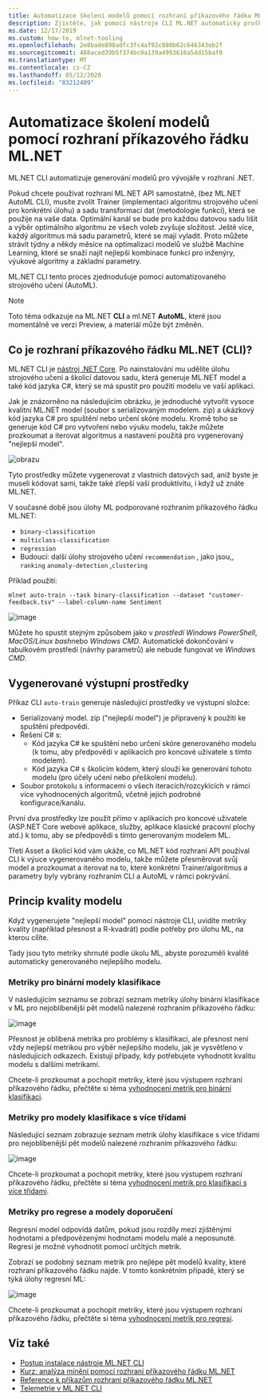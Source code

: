 ```yaml
---
title: Automatizace školení modelů pomocí rozhraní příkazového řádku ML.NET
description: Zjistěte, jak pomocí nástroje CLI ML.NET automaticky proškolit nejlepší model z příkazového řádku.
ms.date: 12/17/2019
ms.custom: how-to, mlnet-tooling
ms.openlocfilehash: 2e8bade898adfc3fc4af92c880b62c646343eb2f
ms.sourcegitcommit: 488aced39b5f374bc0a139a4993616a54d15baf0
ms.translationtype: MT
ms.contentlocale: cs-CZ
ms.lasthandoff: 05/12/2020
ms.locfileid: "83212409"
---
```

# <a name="automate-model-training-with-the-mlnet-cli"></a>Automatizace školení modelů pomocí rozhraní příkazového řádku ML.NET

ML.NET CLI automatizuje generování modelů pro vývojáře v rozhraní .NET.

Pokud chcete používat rozhraní ML.NET API samostatně, (bez ML.NET AutoML CLI), musíte zvolit Trainer (implementaci algoritmu strojového učení pro konkrétní úlohu) a sadu transformací dat (metodologie funkcí), která se použije na vaše data. Optimální kanál se bude pro každou datovou sadu lišit a výběr optimálního algoritmu ze všech voleb zvyšuje složitost. Ještě více, každý algoritmus má sadu parametrů, které se mají vyladit. Proto můžete strávit týdny a někdy měsíce na optimalizaci modelů ve službě Machine Learning, které se snaží najít nejlepší kombinace funkcí pro inženýry, výukové algoritmy a základní parametry.

ML.NET CLI tento proces zjednodušuje pomocí automatizovaného strojového učení (AutoML).

> [!NOTE]
> Toto téma odkazuje na ML.NET **CLI** a ml.NET **AutoML**, které jsou momentálně ve verzi Preview, a materiál může být změněn.

## <a name="what-is-the-mlnet-command-line-interface-cli"></a>Co je rozhraní příkazového řádku ML.NET (CLI)?

ML.NET CLI je [nástroj .NET Core](../core/tools/global-tools.md). Po nainstalování mu udělíte úlohu strojového učení a školicí datovou sadu, která generuje ML.NET model a také kód jazyka C#, který se má spustit pro použití modelu ve vaší aplikaci.

Jak je znázorněno na následujícím obrázku, je jednoduché vytvořit vysoce kvalitní ML.NET model (soubor s serializovaným modelem. zip) a ukázkový kód jazyka C# pro spuštění nebo určení skóre modelu. Kromě toho se generuje kód C# pro vytvoření nebo výuku modelu, takže můžete prozkoumat a iterovat algoritmus a nastavení použitá pro vygenerovaný "nejlepší model".

![obrazu](media/automate-training-with-cli/cli-high-level-process.png "AutoML Engine pracuje v rozhraní příkazového řádku ML.NET")

Tyto prostředky můžete vygenerovat z vlastních datových sad, aniž byste je museli kódovat sami, takže také zlepší vaši produktivitu, i když už znáte ML.NET.

V současné době jsou úlohy ML podporované rozhraním příkazového řádku ML.NET:

- `binary-classification`
- `multiclass-classification`
- `regression`
- Budoucí: další úlohy strojového učení `recommendation` , jako jsou,, `ranking` `anomaly-detection` ,`clustering`

Příklad použití:

```console
mlnet auto-train --task binary-classification --dataset "customer-feedback.tsv" --label-column-name Sentiment
```

![image](media/automate-training-with-cli/cli-model-generation.gif)

Můžete ho spustit stejným způsobem jako v *prostředí Windows PowerShell*, *MacOS/Linux bash*nebo *Windows CMD*. Automatické dokončování v tabulkovém prostředí (návrhy parametrů) ale nebude fungovat ve *Windows CMD*.

## <a name="output-assets-generated"></a>Vygenerované výstupní prostředky

Příkaz CLI `auto-train` generuje následující prostředky ve výstupní složce:

- Serializovaný model. zip ("nejlepší model") je připravený k použití ke spuštění předpovědi.
- Řešení C# s:
  - Kód jazyka C# ke spuštění nebo určení skóre generovaného modelu (k tomu, aby předpovědi v aplikacích pro koncové uživatele s tímto modelem).
  - Kód jazyka C# s školicím kódem, který slouží ke generování tohoto modelu (pro účely učení nebo přeškolení modelu).
- Soubor protokolu s informacemi o všech iteracích/rozcyklcích v rámci více vyhodnocených algoritmů, včetně jejich podrobné konfigurace/kanálu.

První dva prostředky lze použít přímo v aplikacích pro koncové uživatele (ASP.NET Core webové aplikace, služby, aplikace klasické pracovní plochy atd.) k tomu, aby se předpovědi s tímto generovaným modelem ML.

Třetí Asset a školicí kód vám ukáže, co ML.NET kód rozhraní API používal CLI k výuce vygenerovaného modelu, takže můžete přesměrovat svůj model a prozkoumat a iterovat na to, které konkrétní Trainer/algoritmus a parametry byly vybrány rozhraním CLI a AutoML v rámci pokrývání.

## <a name="understanding-the-quality-of-the-model"></a>Princip kvality modelu

Když vygenerujete "nejlepší model" pomocí nástroje CLI, uvidíte metriky kvality (například přesnost a R-kvadrát) podle potřeby pro úlohu ML, na kterou cílíte.

Tady jsou tyto metriky shrnuté podle úkolu ML, abyste porozuměli kvalitě automaticky generovaného nejlepšího modelu.

### <a name="metrics-for-binary-classification-models"></a>Metriky pro binární modely klasifikace

V následujícím seznamu se zobrazí seznam metriky úlohy binární klasifikace v ML pro nejoblíbenější pět modelů nalezené rozhraním příkazového řádku:

![image](media/automate-training-with-cli/cli-binary-classification-metrics.png)

Přesnost je oblíbená metrika pro problémy s klasifikací, ale přesnost není vždy nejlepší metrikou pro výběr nejlepšího modelu, jak je vysvětleno v následujících odkazech. Existují případy, kdy potřebujete vyhodnotit kvalitu modelu s dalšími metrikami.

Chcete-li prozkoumat a pochopit metriky, které jsou výstupem rozhraní příkazového řádku, přečtěte si téma [vyhodnocení metrik pro binární klasifikaci](resources/metrics.md#evaluation-metrics-for-binary-classification).

### <a name="metrics-for-multi-class-classification-models"></a>Metriky pro modely klasifikace s více třídami

Následující seznam zobrazuje seznam metrik úlohy klasifikace s více třídami pro nejoblíbenější pět modelů nalezené rozhraním příkazového řádku:

![image](media/automate-training-with-cli/cli-multiclass-classification-metrics.png)

Chcete-li prozkoumat a pochopit metriky, které jsou výstupem rozhraní příkazového řádku, přečtěte si téma [vyhodnocení metrik pro klasifikaci s více třídami](resources/metrics.md#evaluation-metrics-for-multi-class-classification).

### <a name="metrics-for-regression-and-recommendation-models"></a>Metriky pro regrese a modely doporučení

Regresní model odpovídá datům, pokud jsou rozdíly mezi zjištěnými hodnotami a předpovězenými hodnotami modelu malé a neposunuté. Regresi je možné vyhodnotit pomocí určitých metrik.

Zobrazí se podobný seznam metrik pro nejlépe pět modelů kvality, které rozhraní příkazového řádku najde. V tomto konkrétním případě, který se týká úlohy regresní ML:

![image](media/automate-training-with-cli/cli-regression-metrics.png)

Chcete-li prozkoumat a pochopit metriky, které jsou výstupem rozhraní příkazového řádku, přečtěte si téma [vyhodnocení metrik pro regresi](resources/metrics.md#evaluation-metrics-for-regression-and-recommendation).

## <a name="see-also"></a>Viz také

- [Postup instalace nástroje ML.NET CLI](how-to-guides/install-ml-net-cli.md)
- [Kurz: analýza mínění pomocí rozhraní příkazového řádku ML.NET](tutorials/sentiment-analysis-cli.md)
- [Reference k příkazům rozhraní příkazového řádku ML.NET](reference/ml-net-cli-reference.md)
- [Telemetrie v ML.NET CLI](resources/ml-net-cli-telemetry.md)
